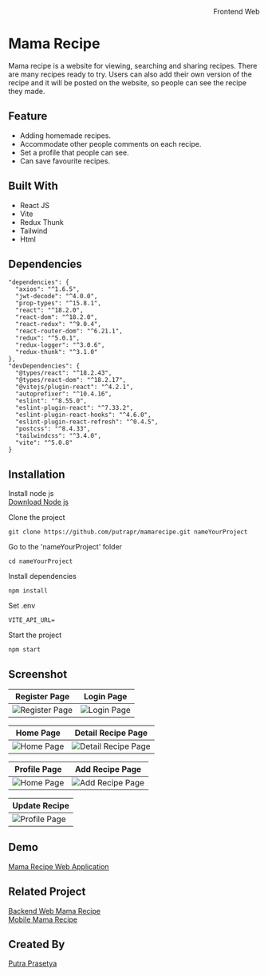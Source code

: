<p align="right">Frontend Web</p> 


# Mama Recipe
Mama recipe is a website for viewing, searching and sharing recipes. There are many recipes ready to try. Users can also add their own version of the recipe and it will be posted on the website, so people can see the recipe they made.

## Feature
* Adding homemade recipes.
* Accommodate other people comments on each recipe.
* Set a profile that people can see.
* Can save favourite recipes.

## Built With
* React JS
* Vite
* Redux Thunk
* Tailwind
* Html

## Dependencies
```
"dependencies": {
  "axios": "^1.6.5",
  "jwt-decode": "^4.0.0",
  "prop-types": "^15.8.1",
  "react": "^18.2.0",
  "react-dom": "^18.2.0",
  "react-redux": "^9.0.4",
  "react-router-dom": "^6.21.1",
  "redux": "^5.0.1",
  "redux-logger": "^3.0.6",
  "redux-thunk": "^3.1.0"
},
"devDependencies": {
  "@types/react": "^18.2.43",
  "@types/react-dom": "^18.2.17",
  "@vitejs/plugin-react": "^4.2.1",
  "autoprefixer": "^10.4.16",
  "eslint": "^8.55.0",
  "eslint-plugin-react": "^7.33.2",
  "eslint-plugin-react-hooks": "^4.6.0",
  "eslint-plugin-react-refresh": "^0.4.5",
  "postcss": "^8.4.33",
  "tailwindcss": "^3.4.0",
  "vite": "^5.0.8"
}
```

## Installation
Install node js  
[Download Node js](https://nodejs.org/en)

Clone the project 
```
git clone https://github.com/putrapr/mamarecipe.git nameYourProject
```

Go to the 'nameYourProject' folder
```
cd nameYourProject
```

Install dependencies
```
npm install
```

Set .env
```
VITE_API_URL=
```

Start the project
```
npm start
```

## Screenshot
| Register Page | Login Page |
|------------|---------------|
|![Register Page](https://drive.google.com/uc?export=view&id=1eXnlHZUTY2wETrZY4DTfnamy69oVwRK_) | ![Login Page](https://drive.google.com/uc?export=view&id=1W9GNdO8Kh0hHI1OZwbrYpylIeSIpprXr)|  

| Home Page | Detail Recipe Page |
|-----------|--------------------|
|![Home Page](https://drive.google.com/uc?export=view&id=1qaBfXjcgnFpUUofmBO7umJivyjHp4WGo) | ![Detail Recipe Page](https://drive.google.com/uc?export=view&id=1FWO4TE-aKjbuGq3MDu0doCRMnd9dhzZl)|  

| Profile Page | Add Recipe Page |
|-----------|-----------------|
|![Home Page](https://drive.google.com/uc?export=view&id=1dmdpPrMEpMOPDIl1Zu8m1WrP4VYKTzy3) | ![Add Recipe Page](https://drive.google.com/uc?export=view&id=16MHFC0tDngKRcmY-4htSvLXPj7KgwIFo) |

| Update Recipe |
|--------------|
| ![Profile Page](https://drive.google.com/uc?export=view&id=1xa3rR_7_V4IszgZCkg9miXeCHbHot7wq)|

## Demo
[Mama Recipe Web Application](https://mamarecipe.vercel.app)

## Related Project
[Backend Web Mama Recipe](https://github.com/putrapr/be_mamarecipe)  
[Mobile Mama Recipe](https://github.com/putrapr/mobile-mama-recipe)

## Created By
[Putra Prasetya](https://github.com/putrapr)  
